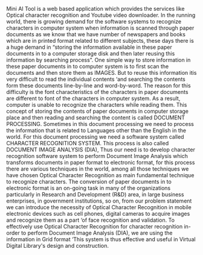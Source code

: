 Mini AI Tool is a web based application which provides the services like Optical character recognition and Youtube video downloader. In the running world, there is growing demand for the software systems to recognize characters in computer system when information is scanned through paper documents as we know that we have number of newspapers and books which are in printed format related to different subjects, these days there is a huge demand in “storing the information available in these paper documents in to a computer storage disk and then later reusing this information by searching process”. One simple way to store information in these paper documents in to computer system is to first scan the documents and then store them as IMAGES. But to reuse this information itis very difficult to read the individual contents ‘and searching the contents form these documents line-by-line and word-by-word. The reason for this difficulty is the font characteristics of the characters in paper documents are different to font of the characters in computer system. As a result, computer is unable to recognize the characters while reading them. This concept of storing the contents of paper documents in computer storage place and then reading and searching the content is called DOCUMENT PROCESSING. Sometimes in this document processing we need to process the information that is related to Languages other than the English in the world. For this document processing we need a software system called CHARACTER RECOGNITION SYSTEM. This process is also called DOCUMENT IMAGE ANALYSIS (DIA), Thus our need is to develop character recognition software system to perform Document Image Analysis which transforms documents in paper format to electronic format, for this process there are various techniques in the world, among all those techniques we have chosen Optical Character Recognition as main fundamental technique to recognize characters. The conversion of paper documents in to electronic format is an on-going task in many of the organizations particularly in Research and Development (R&D) area, in large business enterprises, in government institutions, so on, from our problem statement we can introduce the necessity of Optical Character Recognition in mobile electronic devices such as cell phones, digital cameras to acquire images and recognize them as a part ‘of face recognition and validation. To effectively use Optical Character Recognition for character recognition in-order to perform Document Image Analysis (DIA), we are using the information in Grid format ‘This system is thus effective and useful in Virtual Digital Library's design and construction.
